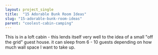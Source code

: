 ```yaml
---
layout: project_single
title:  "15 Adorable Bunk Room Ideas"
slug: "15-adorable-bunk-room-ideas"
parent: "coolest-cabin-camping"
---
```

This is in a loft cabin - this lends itself very well to the idea of a small "off the grid" guest house. it can sleep from 6 - 10 guests depending on how much wall space I want to take up.